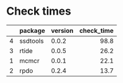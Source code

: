 # Check times

|   |package  |version | check_time|
|:--|:--------|:-------|----------:|
|4  |ssdtools |0.0.2   |       98.8|
|3  |rtide    |0.0.5   |       26.2|
|1  |mcmcr    |0.0.1   |       22.1|
|2  |rpdo     |0.2.4   |       13.7|


